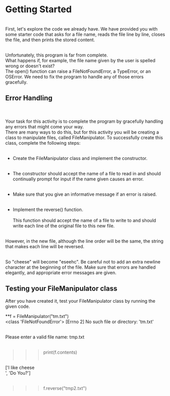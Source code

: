 # Getting Started
<br>
First, let's explore the code we already have. We have provided you with some starter code that asks for a file name, reads the file line by line, closes the file, and then prints the stored content.<br><br>

Unfortunately, this program is far from complete. <br>
What happens if, for example, the file name given by the user is spelled wrong or doesn't exist? <br>
The open() function can raise a FileNotFoundError, a TypeError, or an OSError. We need to fix the program to handle any of those errors gracefully.

## Error Handling
<br><br>
Your task for this activity is to complete the program by gracefully handling any errors that might come your way.<br>
 There are many ways to do this, but for this activity you will be creating a class to manipulate files, called FileManipulator. To successfully create this class, complete the following steps:<br><br>

* Create the FileManipulator class and implement the constructor. <br><br>

* The constructor should accept the name of a file to read in and should continually prompt for input if the name given causes an error.<br><br>

* Make sure that you give an informative message if an error is raised.<br><br>

* Implement the reverse() function. <br><br>
This function should accept the name of a file to write to and should write each line of the original file to this new file. <br><br>

However, in the new file, although the line order will be the same, the string that makes each line will be reversed. <br><br>

So "cheese" will become "eseehc". Be careful not to add an extra newline character at the beginning of the file. Make sure that errors are handled elegantly, and appropriate error messages are given.

## Testing your FileManipulator class
After you have created it, test your FileManipulator class by running the given code.

**f = FileManipulator("tm.txt")<br>
<class 'FileNotFoundError'> [Errno 2] No such file or directory: 'tm.txt'<br><br>

Please enter a valid file name: tmp.txt<br><br>

>>>print(f.contents)<br><br>

['I like cheese<br>
', 'Do You?']<br><br>

>>>f.reverse("tmp2.txt")
